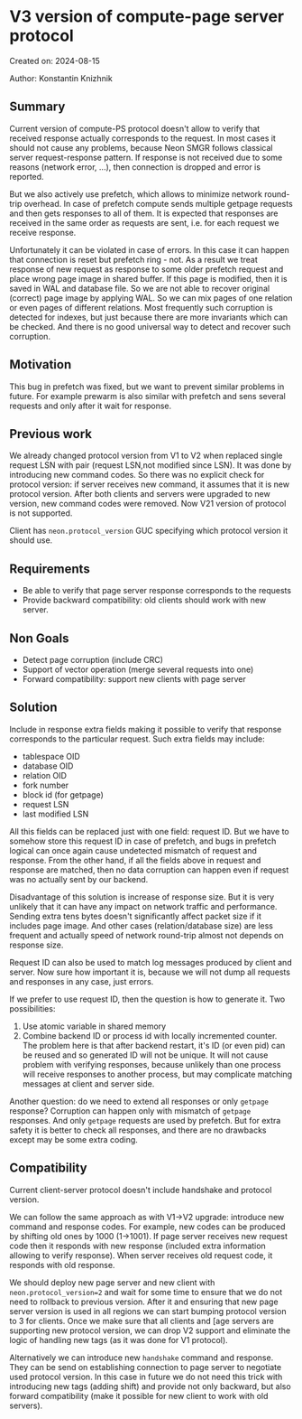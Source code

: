# V3 version of compute-page server protocol

Created on: 2024-08-15

Author: Konstantin Knizhnik

## Summary

Current version of compute-PS protocol doesn't allow to verify that received response actually corresponds to the request.
In most cases it should not cause any problems, because Neon SMGR follows classical server request-response pattern.
If response is not received due to some reasons (network error, ...), then connection is dropped and error is reported.

But we also actively use prefetch, which allows to minimize network round-trip overhead.
In case of prefetch compute sends multiple getpage requests and then gets responses to all of them.
It is expected that responses are received in the same order as requests are sent, i.e. for each request we receive response.

Unfortunately it can be violated in case of errors. In this case it can happen that connection is reset but prefetch ring - not.
As a result we treat response of new request as response to some older prefetch request and place wrong page image in shared buffer.
If this page is modified, then it is saved in WAL and database file. So we are not able to recover original (correct) page image by applying WAL.
So we can mix pages of one relation or even pages of different relations. Most frequently such corruption is detected for indexes,
but just because there are more invariants which can be checked.  And there is no good universal way to detect and recover such
corruption.

## Motivation

This bug in prefetch was fixed, but we want to prevent similar problems in future.
For example prewarm is also similar with prefetch and sens several requests and only
after it wait for response.

## Previous work

We already changed protocol version from V1 to V2 when replaced single request LSN with pair
(request LSN,not modified since LSN). It was done by introducing new command codes.
So there was no explicit check for protocol version: if server receives new command,
it assumes that it is new protocol version. After both clients and servers were upgraded to new version,
new command codes were removed. Now V21 version of protocol is not supported.

Client has `neon.protocol_version` GUC specifying which protocol version it should use.

## Requirements

- Be able to verify that page server response corresponds to the requests
- Provide backward compatibility: old clients should work with new server.

## Non Goals

- Detect page corruption (include CRC)
- Support of vector operation (merge several requests into one)
- Forward compatibility: support new clients with page server


## Solution

Include in response extra fields making it possible to verify that response corresponds to the particular request.
Such extra fields may include:

- tablespace OID
- database OID
- relation OID
- fork number
- block id (for getpage)
- request LSN
- last modified LSN

All this fields can be replaced just with one field: request ID. But we have to somehow store this request ID in case of prefetch,
and bugs in prefetch logical can once again cause undetected mismatch of request and response.
From the other hand, if all the fields above in request and response are matched,
then no data corruption can happen even if request was no actually sent by our backend.

Disadvantage of this solution is increase of response size. But it is very unlikely that it can have any impact on
network traffic and performance. Sending extra tens bytes doesn't significantly affect packet size if it includes page image.
And other cases (relation/database size) are less frequent and actually speed of network round-trip almost not depends
on response size.

Request ID can also be used to match log messages produced by client and server.
Now sure how important it is, because we will not dump all requests and responses in any case, just errors.

If we prefer to use request ID, then the question is how to generate it. Two possibilities:
1. Use atomic variable in shared memory
2. Combine backend ID or process id with locally incremented counter. The problem here is that after
backend restart, it's ID (or even pid) can be reused and so generated ID will not be unique.
It will not cause problem with verifying responses, because unlikely than one process will receive
responses to another process, but may complicate matching messages at client and server side.

Another question: do we need to extend all responses or only `getpage` response? Corruption can happen only with mismatch
of `getpage` responses. And only `getpage` requests are used by prefetch. But for extra safety it is better to check all responses,
and there are no drawbacks except may be some extra coding.


## Compatibility

Current client-server protocol doesn't include handshake and protocol version.

We can follow the same approach as with V1->V2 upgrade: introduce new command and response codes.
For example, new codes can be produced by shifting old ones by 1000 (1->1001). If page server receives
new request code then it responds with new response (included extra information allowing to verify
response). When server receives old request code, it responds with old response.

We should deploy new page server and new client with `neon.protocol_version=2` and wait for some time
to ensure that we do not need to rollback to previous version. After it and ensuring that new page server
version is used in all regions we can start bumping protocol version to 3 for clients. Once we make sure
that all clients and [age servers are supporting new protocol version, we can drop V2 support
and eliminate the logic of handling new tags (as it was done for V1 protocol).


Alternatively we can introduce new `handshake` command and response. They can be send on establishing
connection to page server to negotiate used protocol version. In this case in future we do not need
this trick with introducing new tags (adding shift) and provide not only backward, but also forward
compatibility (make it possible for new client to work with old servers).
